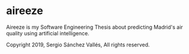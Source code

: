 # aireeze
Aireeze is my Software Engineering Thesis about predicting Madrid's air quality using artificial intelligence.

Copyright 2019, Sergio Sánchez Vallés, All rights reserved.
